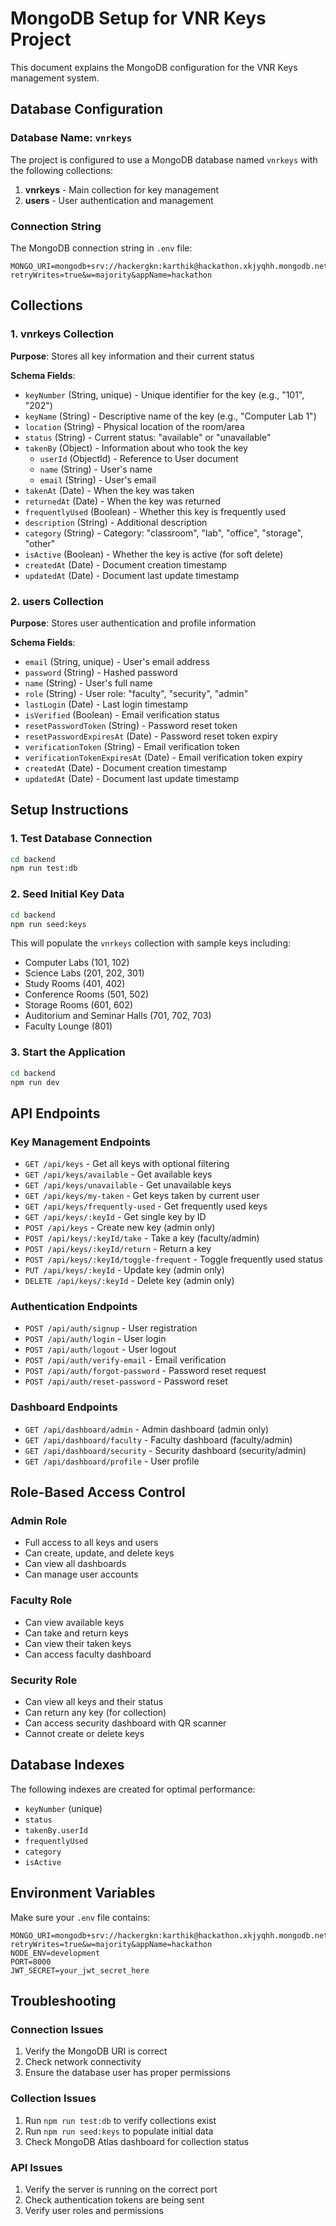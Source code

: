 # MongoDB Setup for VNR Keys Project

This document explains the MongoDB configuration for the VNR Keys management system.

## Database Configuration

### Database Name: `vnrkeys`
The project is configured to use a MongoDB database named `vnrkeys` with the following collections:

1. **vnrkeys** - Main collection for key management
2. **users** - User authentication and management

### Connection String
The MongoDB connection string in `.env` file:
```
MONGO_URI=mongodb+srv://hackergkn:karthik@hackathon.xkjyqhh.mongodb.net/vnrkeys?retryWrites=true&w=majority&appName=hackathon
```

## Collections

### 1. vnrkeys Collection
**Purpose**: Stores all key information and their current status

**Schema Fields**:
- `keyNumber` (String, unique) - Unique identifier for the key (e.g., "101", "202")
- `keyName` (String) - Descriptive name of the key (e.g., "Computer Lab 1")
- `location` (String) - Physical location of the room/area
- `status` (String) - Current status: "available" or "unavailable"
- `takenBy` (Object) - Information about who took the key
  - `userId` (ObjectId) - Reference to User document
  - `name` (String) - User's name
  - `email` (String) - User's email
- `takenAt` (Date) - When the key was taken
- `returnedAt` (Date) - When the key was returned
- `frequentlyUsed` (Boolean) - Whether this key is frequently used
- `description` (String) - Additional description
- `category` (String) - Category: "classroom", "lab", "office", "storage", "other"
- `isActive` (Boolean) - Whether the key is active (for soft delete)
- `createdAt` (Date) - Document creation timestamp
- `updatedAt` (Date) - Document last update timestamp

### 2. users Collection
**Purpose**: Stores user authentication and profile information

**Schema Fields**:
- `email` (String, unique) - User's email address
- `password` (String) - Hashed password
- `name` (String) - User's full name
- `role` (String) - User role: "faculty", "security", "admin"
- `lastLogin` (Date) - Last login timestamp
- `isVerified` (Boolean) - Email verification status
- `resetPasswordToken` (String) - Password reset token
- `resetPasswordExpiresAt` (Date) - Password reset token expiry
- `verificationToken` (String) - Email verification token
- `verificationTokenExpiresAt` (Date) - Email verification token expiry
- `createdAt` (Date) - Document creation timestamp
- `updatedAt` (Date) - Document last update timestamp

## Setup Instructions

### 1. Test Database Connection
```bash
cd backend
npm run test:db
```

### 2. Seed Initial Key Data
```bash
cd backend
npm run seed:keys
```

This will populate the `vnrkeys` collection with sample keys including:
- Computer Labs (101, 102)
- Science Labs (201, 202, 301)
- Study Rooms (401, 402)
- Conference Rooms (501, 502)
- Storage Rooms (601, 602)
- Auditorium and Seminar Halls (701, 702, 703)
- Faculty Lounge (801)

### 3. Start the Application
```bash
cd backend
npm run dev
```

## API Endpoints

### Key Management Endpoints
- `GET /api/keys` - Get all keys with optional filtering
- `GET /api/keys/available` - Get available keys
- `GET /api/keys/unavailable` - Get unavailable keys
- `GET /api/keys/my-taken` - Get keys taken by current user
- `GET /api/keys/frequently-used` - Get frequently used keys
- `GET /api/keys/:keyId` - Get single key by ID
- `POST /api/keys` - Create new key (admin only)
- `POST /api/keys/:keyId/take` - Take a key (faculty/admin)
- `POST /api/keys/:keyId/return` - Return a key
- `POST /api/keys/:keyId/toggle-frequent` - Toggle frequently used status
- `PUT /api/keys/:keyId` - Update key (admin only)
- `DELETE /api/keys/:keyId` - Delete key (admin only)

### Authentication Endpoints
- `POST /api/auth/signup` - User registration
- `POST /api/auth/login` - User login
- `POST /api/auth/logout` - User logout
- `POST /api/auth/verify-email` - Email verification
- `POST /api/auth/forgot-password` - Password reset request
- `POST /api/auth/reset-password` - Password reset

### Dashboard Endpoints
- `GET /api/dashboard/admin` - Admin dashboard (admin only)
- `GET /api/dashboard/faculty` - Faculty dashboard (faculty/admin)
- `GET /api/dashboard/security` - Security dashboard (security/admin)
- `GET /api/dashboard/profile` - User profile

## Role-Based Access Control

### Admin Role
- Full access to all keys and users
- Can create, update, and delete keys
- Can view all dashboards
- Can manage user accounts

### Faculty Role
- Can view available keys
- Can take and return keys
- Can view their taken keys
- Can access faculty dashboard

### Security Role
- Can view all keys and their status
- Can return any key (for collection)
- Can access security dashboard with QR scanner
- Cannot create or delete keys

## Database Indexes

The following indexes are created for optimal performance:
- `keyNumber` (unique)
- `status`
- `takenBy.userId`
- `frequentlyUsed`
- `category`
- `isActive`

## Environment Variables

Make sure your `.env` file contains:
```env
MONGO_URI=mongodb+srv://hackergkn:karthik@hackathon.xkjyqhh.mongodb.net/vnrkeys?retryWrites=true&w=majority&appName=hackathon
NODE_ENV=development
PORT=8000
JWT_SECRET=your_jwt_secret_here
```

## Troubleshooting

### Connection Issues
1. Verify the MongoDB URI is correct
2. Check network connectivity
3. Ensure the database user has proper permissions

### Collection Issues
1. Run `npm run test:db` to verify collections exist
2. Run `npm run seed:keys` to populate initial data
3. Check MongoDB Atlas dashboard for collection status

### API Issues
1. Verify the server is running on the correct port
2. Check authentication tokens are being sent
3. Verify user roles and permissions
